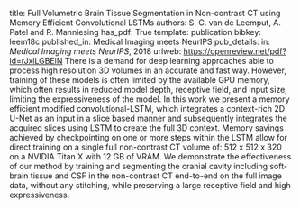 title: Full Volumetric Brain Tissue Segmentation in Non-contrast CT using Memory Efficient Convolutional LSTMs
authors: S. C. van de Leemput, A. Patel and R. Manniesing
has_pdf: True
template: publication
bibkey: leem18c
published_in: Medical Imaging meets NeurIPS
pub_details: in: <i>Medical Imaging meets NeurIPS</i>, 2018
urlweb: https://openreview.net/pdf?id=rJxlLGBElN
There is a demand for deep learning approaches able to process high resolution 3D volumes in an accurate and fast way. However, training of these models is often limited by the available GPU memory, which often results in reduced model depth, receptive field, and input size, limiting the expressiveness of the model. In this work we present a memory efficient modified convolutional-LSTM, which integrates a context-rich 2D U-Net as an input in a slice based manner and subsequently integrates the acquired slices using LSTM to create the full 3D context. Memory savings achieved by checkpointing on one or more steps within the LSTM allow for direct training on a single full non-contrast CT volume of: 512 x 512 x 320 on a NVIDIA Titan X with 12 GB of VRAM. We demonstrate the effectiveness of our method by training and segmenting the cranial cavity including soft-brain tissue and CSF in the non-contrast CT end-to-end on the full image data, without any stitching, while preserving a large receptive field and high expressiveness.

